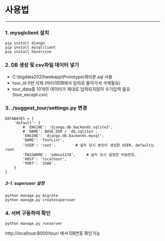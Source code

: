 # 사용법
---
### 1. mysqlclient 설치
```console
pip install django
pip install mysqlclient
pip install haversine
```

### 2. DB 생성 및 csv파일 데이터 넣기
- C:\bigdata2020\webapp\Prototype\쿼리문.sql 사용
- tour_id 0번 삭제 (마리아DB에서 임의로 들어가서 삭제필요)
- tour_data중 10개의 데이터가 제대로 입력되지않아 수기입력 필요 (tour_except.csv)

### 3. ./suggest_tour/settings.py 변경
```console
DATABASES = {
    'default': {
        # 'ENGINE': 'django.db.backends.sqlite3',
        # 'NAME': BASE_DIR / 'db.sqlite3',
        'ENGINE': 'django.db.backends.mysql',
        'NAME': 'TourList',
        'USER': 'root',         # 설치 당시 본인이 생성한 USER. default는 root
        'PASSWORD': 'admin1234',     # 설치 당시 설정한 비밀번호.
        'HOST': 'localhost',
        'PORT': '3306',
    }
}
```

##### 3-1. superuser 설정
```console
python manage.py migrate
python manage.py createsuperuser
```  

### 4. 서버 구동하여 확인 
```console
python manage.py runserver
```
http://localhost:8000/tour/  에서 DB연동 확인가능 
